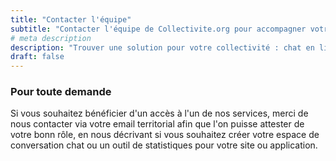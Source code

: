 ```yaml
---
title: "Contacter l'équipe"
subtitle: "Contacter l'équipe de Collectivite.org pour accompagner votre collectivité"
# meta description
description: "Trouver une solution pour votre collectivité : chat en ligne, suivi de statistiques de visite, conformité RGPD"
draft: false
---
```



### Pour toute demande

Si vous souhaitez bénéficier d'un accès à l'un de nos services, merci de nous contacter via votre email territorial afin que l'on puisse attester de votre bonn rôle, en nous décrivant si vous souhaitez créer votre espace de conversation chat ou un outil de statistiques pour votre site ou application.
